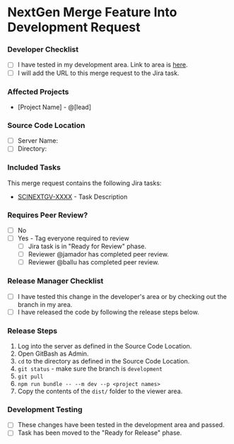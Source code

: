# NextGen Merge Feature Into Development Request

### Developer Checklist
- [ ] I have tested in my development area. Link to area is [here](http:///).
- [ ] I will add the URL to this merge request to the Jira task.

### Affected Projects
<!-- Projects that have been affected by the changes -->
<!-- Do not include the brackets -->
- [Project Name] - @[lead]

### Source Code Location
<!-- Include the locations for each project that has been listed under Affected Projects -->
- [ ] Server Name: <Server Name>
- [ ] Directory: <Project> <Directory>

### Included Tasks
This merge request contains the following Jira tasks:
<!-- Link related tasks below -->
- [SCINEXTGV-XXXX](https://my.usgs.gov/jira/browse/SCINEXTGV-XXXX) - Task Description

### Requires Peer Review?
- [ ] No
- [ ] Yes - Tag everyone required to review
    - [ ] Jira task is in "Ready for Review" phase.
    <!-- Create a line for each person that needs to review it and tag them. -->
    - [ ] Reviewer @jamador has completed peer review.
    - [ ] Reviewer @ballu has completed peer review.

### Release Manager Checklist
- [ ] I have tested this change in the developer's area or by checking out the branch in my area.
- [ ] I have released the code by following the release steps below.

### Release Steps
<!-- Do these steps to build all the affected projects -->
1. Log into the server as defined in the Source Code Location.
2. Open GitBash as Admin.
3. `cd` to the directory as defined in the Source Code Location.
4. `git status` - make sure the branch is `development`
5. `git pull`
6. `npm run bundle -- --m dev --p <project names>`
7. Copy the contents of the `dist/` folder to the viewer area.

### Development Testing
- [ ] These changes have been tested in the development area and passed.
- [ ] Task has been moved to the "Ready for Release" phase.
